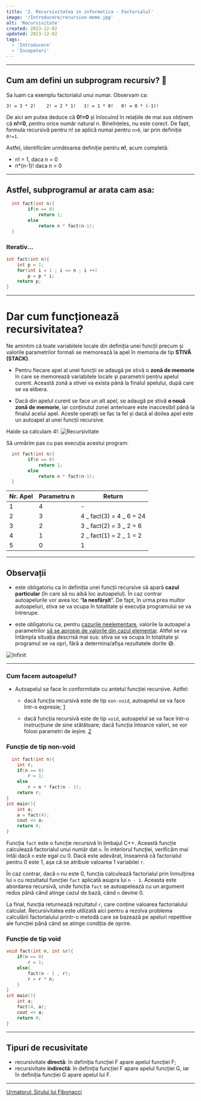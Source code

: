 ```yaml
---
title: '2. Recursivitatea in informatica - Factorialul'
image: '/Introducere/recursion-meme.jpg'
alt: 'Recursivitate'
created: 2023-12-02
updated: 2023-12-02
tags:
  - 'Introducere'
  - 'Incepatori'
---
```


---

## Cum am defini un subprogram recursiv? 🤔

Sa luam ca exemplu factorialul unui numar.
Observam ca:

`3! = 3 * 2!    2! = 2 * 1!   1! = 1 * 0!   0! = 0 * (-1)!`

De aici am putea deduce că **0!=0** și înlocuind în relațiile de mai sus obținem că **n!=0**, pentru orice număr natural n.
Bineînțeles, nu este corect. De fapt, formula recursivă pentru n! se aplică numai pentru `n>0`, iar prin definiție `0!=1`.

Astfel, identificăm următoarea definiție pentru **n!**, acum completă:

- n! = 1, daca n = 0
- n\*(n-1)! daca n > 0

---

## Astfel, subprogramul ar arata cam asa:

```cpp
  int fact(int n){
        if(n == 0)
            return 1;
        else
            return n * fact(n-1);
  }

```

### Iterativ...

```cpp
int fact(int n){
    int p = 1;
    for(int i = 1 ; i <= n ; i ++)
        p = p * i;
    return p;
}
```

---

# Dar cum funcționează recursivitatea?

Ne amintim că toate variabilele locale din definiția unei funcții precum și valorile parametrilor formali se memorează la apel în memoria de tip **STIVĂ (STACK)**.

- Pentru fiecare apel al unei funcții se adaugă pe stivă o **zonă de memorie** în care se memorează variabilele locale și parametrii pentru apelul curent. Această zonă a stivei va exista până la finalul apelului, după care se va elibera.

- Dacă din apelul curent se face un alt apel, se adaugă pe stivă **o nouă zonă de memorie**, iar conținutul zonei anterioare este inaccesibil până la finalul acelui apel. Aceste operații se fac la fel și dacă al doilea apel este un autoapel al unei funcții recursive.

Haide sa calculam 4!:
![Recursivitate](/Introducere/Cap1/stackcall.gif)

Să urmărim pas cu pas execuția acestui program:

```cpp
  int fact(int n){
        if(n == 0)
            return 1;
        else
            return n * fact(n-1);
  }

```

| Nr. Apel | Parametru n | Return                   |
| -------- | ----------- | ------------------------ |
| 1        | 4           | -                        |
| 2        | 3           | 4 _ fact(3) = 4 _ 6 = 24 |
| 3        | 2           | 3 _ fact(2) = 3 _ 2 = 6  |
| 4        | 1           | 2 _ fact(1) = 2 _ 1 = 2  |
| 5        | 0           | 1                        |

---

## Observații

- este obligatoriu ca în definiția unei funcții recursive să apară **cazul particular** (în care să nu aibă loc autoapelul). În caz contrar autoapelurile vor avea loc “**la nesfârșit**”. De fapt, în urma prea multor autoapeluri, stiva se va ocupa în totalitate și execuția programului se va întrerupe.

- este obligatoriu ca, pentru <u>cazurile neelementare</u>, valorile la autoapel a parametrilor <u>să se apropie de valorile din cazul elementar</u>. Altfel se va întâmpla situația descrisă mai sus: stiva se va ocupa în totalitate și programul se va opri, fără a determina/afișa rezultatele dorite 😅.

![Infinit](/Introducere/Cap1/infinit.jpg)

---

### Cum facem autoapelul?

- Autoapelul se face în conformitate cu antetul funcției recursive. Astfel:

  - dacă funcția recursivă este de tip `non-void`, autoapelul se va face într-o expresie; [1](/Introducere/Cap1/#func%C8%9Bie-de-tip-non-void)

  - dacă funcția recursivă este de tip `void`, autoapelul se va face într-o instrucțiune de sine stătătoare; dacă funcția întoarce valori, se vor folosi parametri de ieșire. [2](/Introducere/Cap1/#func%C8%9Bie-de-tip-void)

### Funcție de tip non-void

```cpp
  int fact(int n){
    int r;
    if(n == 0)
        r = 1;
    else
        r = n * fact(n - 1);
    return r;
}
int main(){
    int a;
    a = fact(4);
    cout << a;
    return 0;
}

```

Funcția `fact` este o funcție recursivă în limbajul C++. Această funcție calculează factorialul unui număr dat `n`. În interiorul funcției, verificăm mai întâi dacă `n` este egal cu 0. Dacă este adevărat, înseamnă că factorialul pentru 0 este 1, așa că se atribuie valoarea 1 variabilei `r`.

În caz contrar, dacă `n` nu este 0, funcția calculează factorialul prin înmulțirea lui `n` cu rezultatul funcției `fact` aplicată asupra lui `n - 1`. Aceasta este abordarea recursivă, unde funcția `fact` se autoapelează cu un argument redus până când atinge cazul de bază, când `n` devine 0.

La final, funcția returnează rezultatul `r`, care conține valoarea factorialului calculat. Recursivitatea este utilizată aici pentru a rezolva problema calculării factorialului printr-o metodă care se bazează pe apeluri repetitive ale funcției până când se atinge condiția de oprire.

### Funcție de tip void

```cpp
void fact(int n, int &r){
    if(n == 0)
        r = 1;
    else{
        fact(n - 1 , r);
        r = r * n;
    }
}
int main(){
    int a;
    fact(4, a);
    cout << a;
    return 0;
}
```

---

## Tipuri de recusivitate

- recursivitate **directă**: în definiția funcției F apare apelul funcției F;
- recursivitate **indirectă**: în definiția funcției F apare apelul funcției G, iar în definiția funcției G apare apelul lui F.

---

[Urmatorul: Sirului lui Fibonacci](/Introducere/Cap2/)
